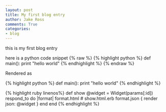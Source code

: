 ```yaml
---
layout: post
title: My first blog entry
author: Jake Ross
comments: True
categories: 
- blog 
---
```

this is my first blog entry

here is a python code snippet
{% raw %}
    {% highlight python %}
    def main():
        print "hello world"
    {% endhighlight %}
{% endraw %}

Rendered as

{% highlight python %}
def main():
    print "hello world"
{% endhighlight %}

{% highlight ruby linenos%}
    def show
      @widget = Widget(params[:id])
      respond_to do |format|
        format.html # show.html.erb
        format.json { render json: @widget }
      end
    end
{% endhighlight %}
